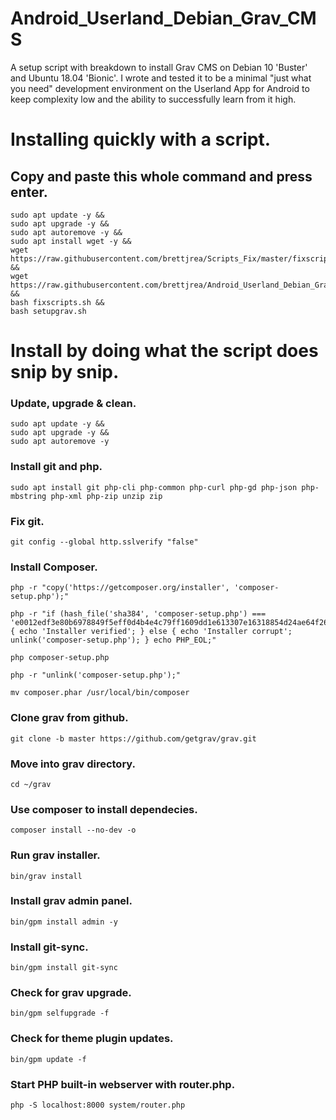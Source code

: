 # Android_Userland_Debian_Grav_CMS

A setup script with breakdown to install Grav CMS on Debian 10 'Buster' and Ubuntu 18.04 'Bionic'. 
I wrote and tested it to be a minimal "just what you need" development environment on the Userland App for Android to keep complexity low and the ability to successfully learn from it high.

# Installing quickly with a script.

## Copy and paste this whole command and press enter.
```
sudo apt update -y &&
sudo apt upgrade -y &&
sudo apt autoremove -y &&
sudo apt install wget -y &&
wget https://raw.githubusercontent.com/brettjrea/Scripts_Fix/master/fixscripts.sh &&
wget https://raw.githubusercontent.com/brettjrea/Android_Userland_Debian_Grav_CMS/master/setupgrav.sh &&
bash fixscripts.sh &&
bash setupgrav.sh
```

# Install by doing what the script does snip by snip.

### Update, upgrade & clean.

```
sudo apt update -y && 
sudo apt upgrade -y &&
sudo apt autoremove -y
```

### Install git and php.

```
sudo apt install git php-cli php-common php-curl php-gd php-json php-mbstring php-xml php-zip unzip zip
```

### Fix git.

```
git config --global http.sslverify "false"
```

### Install Composer.

```
php -r "copy('https://getcomposer.org/installer', 'composer-setup.php');"
```

```
php -r "if (hash_file('sha384', 'composer-setup.php') === 'e0012edf3e80b6978849f5eff0d4b4e4c79ff1609dd1e613307e16318854d24ae64f26d17af3ef0bf7cfb710ca74755a') { echo 'Installer verified'; } else { echo 'Installer corrupt'; unlink('composer-setup.php'); } echo PHP_EOL;"
```

```
php composer-setup.php
```

```
php -r "unlink('composer-setup.php');"
```

```
mv composer.phar /usr/local/bin/composer
```

### Clone grav from github.

```
git clone -b master https://github.com/getgrav/grav.git
```

### Move into grav directory.

```
cd ~/grav
```

### Use composer to install dependecies.

```
composer install --no-dev -o
```

### Run grav installer.

```
bin/grav install
```

### Install grav admin panel.

```
bin/gpm install admin -y
```

### Install git-sync.

```
bin/gpm install git-sync
```

### Check for grav upgrade.

```
bin/gpm selfupgrade -f
```

### Check for theme plugin updates.

```
bin/gpm update -f
```

### Start PHP built-in webserver with router.php.

```
php -S localhost:8000 system/router.php
```
